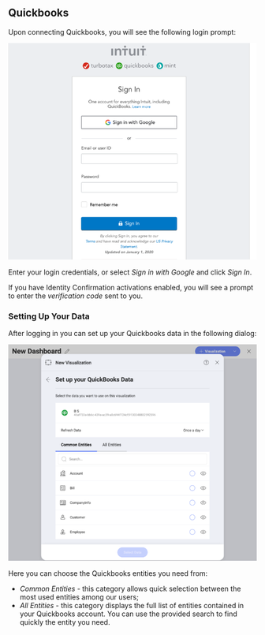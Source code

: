 ## Quickbooks

Upon connecting Quickbooks, you will see the following login prompt:

<img src="images/quickbooks-login.png" alt="Quickbooks login prompt" class="responsive-img"/>


Enter your login credentials, or select _Sign in with Google_ and click _Sign In_.

If you have Identity Confirmation activations enabled, you will see a prompt to enter the *verification code* sent to you.

### Setting Up Your Data

After logging in you can set up your Quickbooks data in the following dialog:

<img src="images/set-up-data-quickbooks.png" alt="Set up your data dialog" class="responsive-img"/>

Here you can choose the Quickbooks entities you need from:

- _Common Entities_ - this category allows quick selection between the  most used entities among our users;
- _All Entities_ - this category displays the full list of entities contained in your Quickbooks account. You can use the provided search to find quickly the entity you need.
